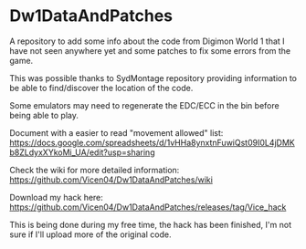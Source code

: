 # Dw1DataAndPatches
A repository to add some info about the code from Digimon World 1 that I have not seen anywhere yet and some patches to fix some errors from the game.

This was possible thanks to SydMontage repository providing information to be able to find/discover the location of the code.

Some emulators may need to regenerate the EDC/ECC in the bin before being able to play.

Document with a easier to read "movement allowed" list: https://docs.google.com/spreadsheets/d/1vHHa8ynxtnFuwiQst09I0L4jDMKb8ZLdyxXYkoMi_UA/edit?usp=sharing

Check the wiki for more detailed information: https://github.com/Vicen04/Dw1DataAndPatches/wiki 

Download my hack here: https://github.com/Vicen04/Dw1DataAndPatches/releases/tag/Vice_hack


This is being done during my free time, the hack has been finished, I'm not sure if I'll upload more of the original code.
